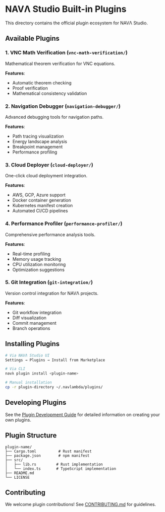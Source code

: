 # NAVΛ Studio Built-in Plugins

This directory contains the official plugin ecosystem for NAVΛ Studio.

## Available Plugins

### 1. VNC Math Verification (`vnc-math-verification/`)
Mathematical theorem verification for VNC equations.

**Features**:
- Automatic theorem checking
- Proof verification
- Mathematical consistency validation

### 2. Navigation Debugger (`navigation-debugger/`)
Advanced debugging tools for navigation paths.

**Features**:
- Path tracing visualization
- Energy landscape analysis
- Breakpoint management
- Performance profiling

### 3. Cloud Deployer (`cloud-deployer/`)
One-click cloud deployment integration.

**Features**:
- AWS, GCP, Azure support
- Docker container generation
- Kubernetes manifest creation
- Automated CI/CD pipelines

### 4. Performance Profiler (`performance-profiler/`)
Comprehensive performance analysis tools.

**Features**:
- Real-time profiling
- Memory usage tracking
- CPU utilization monitoring
- Optimization suggestions

### 5. Git Integration (`git-integration/`)
Version control integration for NAVΛ projects.

**Features**:
- Git workflow integration
- Diff visualization
- Commit management
- Branch operations

## Installing Plugins

```bash
# Via NAVΛ Studio UI
Settings → Plugins → Install from Marketplace

# Via CLI
navλ plugin install <plugin-name>

# Manual installation
cp -r plugin-directory ~/.navlambda/plugins/
```

## Developing Plugins

See the [Plugin Development Guide](../docs/plugin-development.md) for detailed information on creating your own plugins.

## Plugin Structure

```
plugin-name/
├── Cargo.toml          # Rust manifest
├── package.json        # npm manifest
├── src/
│   ├── lib.rs         # Rust implementation
│   └── index.ts       # TypeScript implementation
├── README.md
└── LICENSE
```

## Contributing

We welcome plugin contributions! See [CONTRIBUTING.md](../CONTRIBUTING.md) for guidelines.

